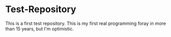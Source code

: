 # Test-Repository
This is a first test repository.
This is my first real programming foray in more than 15 years, but I'm optimistic.
